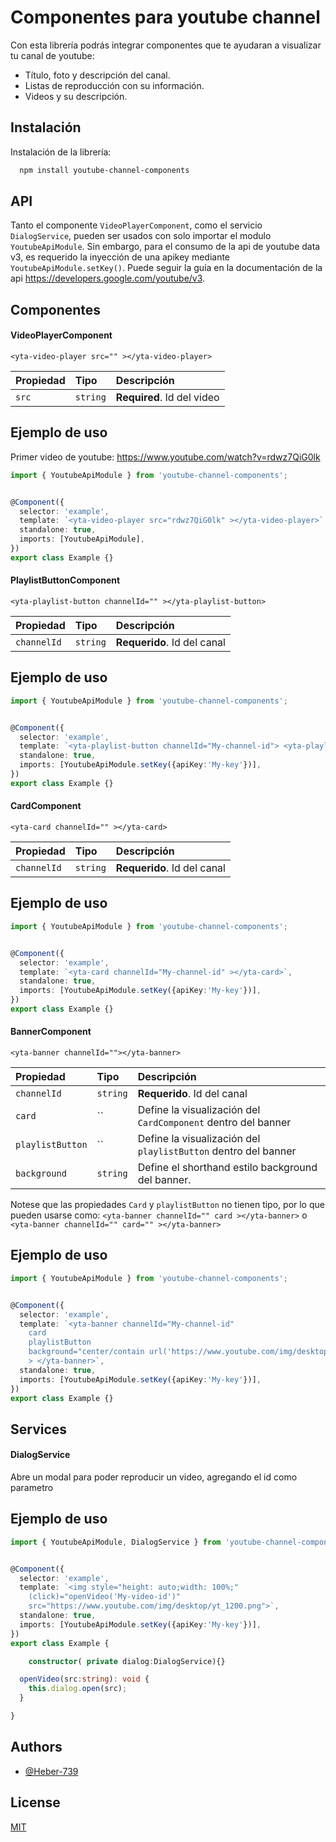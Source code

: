 
# Componentes para youtube channel

Con esta librería podrás integrar componentes que te ayudaran a visualizar tu canal de youtube:
- Título, foto y descripción del canal.
- Listas de reproducción con su información.
- Videos y su descripción.


## Instalación

Instalación de la librería:

```bash
  npm install youtube-channel-components
```
 
## API

Tanto el componente ``VideoPlayerComponent``, como el servicio ``DialogService``, pueden ser usados con solo importar el modulo ``YoutubeApiModule``. Sin embargo, 
para el consumo de la api de youtube data v3, es requerido la inyección de una apikey mediante ``YoutubeApiModule.setKey()``. Puede seguir la guía en la documentación de la api https://developers.google.com/youtube/v3.

## Componentes

#### VideoPlayerComponent


``` 
<yta-video-player src="" ></yta-video-player>
```

| Propiedad | Tipo     | Descripción                |
| :-------- | :------- | :------------------------- |
|  `src` | `string` | **Required**. Id del video |



## Ejemplo de uso
Primer video de youtube: 
 https://www.youtube.com/watch?v=rdwz7QiG0lk
```typescript
import { YoutubeApiModule } from 'youtube-channel-components';


@Component({
  selector: 'example',
  template: `<yta-video-player src="rdwz7QiG0lk" ></yta-video-player>`,
  standalone: true,
  imports: [YoutubeApiModule],
})
export class Example {}
```

#### PlaylistButtonComponent


``` 
<yta-playlist-button channelId="" ></yta-playlist-button>
```

| Propiedad | Tipo     | Descripción                |
| :-------- | :------- | :------------------------- |
|  `channelId` | `string` | **Requerido**. Id del canal |


## Ejemplo de uso

```typescript
import { YoutubeApiModule } from 'youtube-channel-components';


@Component({
  selector: 'example',
  template: `<yta-playlist-button channelId="My-channel-id"> <yta-playlist-button>`,
  standalone: true,
  imports: [YoutubeApiModule.setKey({apiKey:'My-key'})],
})
export class Example {}
```

#### CardComponent


``` 
<yta-card channelId="" ></yta-card>
```

| Propiedad | Tipo     | Descripción                |
| :-------- | :------- | :------------------------- |
|  `channelId` | `string` | **Requerido**. Id del canal |


## Ejemplo de uso

```typescript
import { YoutubeApiModule } from 'youtube-channel-components';


@Component({
  selector: 'example',
  template: `<yta-card channelId="My-channel-id" ></yta-card>`,
  standalone: true,
  imports: [YoutubeApiModule.setKey({apiKey:'My-key'})],
})
export class Example {}
```

#### BannerComponent


``` 
<yta-banner channelId=""></yta-banner>
```

| Propiedad | Tipo     | Descripción                |
| :-------- | :------- | :------------------------- |
|  `channelId` | `string` | **Requerido**. Id del canal |
|  `card` | `` | Define la visualización del ``CardComponent`` dentro del banner |
|  `playlistButton` | `` | Define la visualización del ``playlistButton`` dentro del banner |
|  `background` | `string` | Define el shorthand estilo background del banner.  |

Notese que las propiedades `Card` y `playlistButton` no tienen tipo, por lo que pueden usarse como:
``
<yta-banner channelId="" card ></yta-banner>
`` o ``
<yta-banner channelId="" card="" ></yta-banner>
``

## Ejemplo de uso

```typescript
import { YoutubeApiModule } from 'youtube-channel-components';


@Component({
  selector: 'example',
  template: `<yta-banner channelId="My-channel-id"
    card
    playlistButton
    background="center/contain url('https://www.youtube.com/img/desktop/yt_1200.png') no-repeat #00000050"
    > </yta-banner>`,
  standalone: true,
  imports: [YoutubeApiModule.setKey({apiKey:'My-key'})],
})
export class Example {}
```

## Services

#### DialogService

Abre un modal para poder reproducir un video, agregando el id como parametro



## Ejemplo de uso

```typescript
import { YoutubeApiModule, DialogService } from 'youtube-channel-components';


@Component({
  selector: 'example',
  template: `<img style="height: auto;width: 100%;"
    (click)="openVideo('My-video-id')"
    src="https://www.youtube.com/img/desktop/yt_1200.png">`,
  standalone: true,
  imports: [YoutubeApiModule.setKey({apiKey:'My-key'})],
})
export class Example {

    constructor( private dialog:DialogService){}

  openVideo(src:string): void {
    this.dialog.open(src);
  }

}
```


## Authors


- [@Heber-739](https://github.com/Heber-739)



## License

[MIT](https://choosealicense.com/licenses/mit/)

